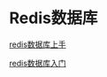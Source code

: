 # Redis数据库

[redis数据库上手](./redis-quick-start/index.md)

[redis数据库入门](./redis-quick-start-1/index.md)
